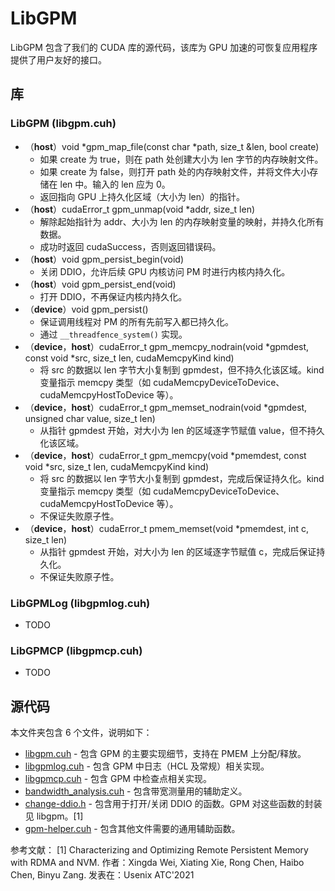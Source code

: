 # LibGPM

LibGPM 包含了我们的 CUDA 库的源代码，该库为 GPU 加速的可恢复应用程序提供了用户友好的接口。

## 库

### LibGPM (libgpm.cuh)

- （**host**）void *gpm_map_file(const char *path, size_t &len, bool create)
  - 如果 create 为 true，则在 path 处创建大小为 len 字节的内存映射文件。
  - 如果 create 为 false，则打开 path 处的内存映射文件，并将文件大小存储在 len 中。输入的 len 应为 0。
  - 返回指向 GPU 上持久化区域（大小为 len）的指针。
- （**host**）cudaError_t gpm_unmap(void \*addr, size_t len)
  - 解除起始指针为 addr、大小为 len 的内存映射变量的映射，并持久化所有数据。
  - 成功时返回 cudaSuccess，否则返回错误码。
- （**host**）void gpm_persist_begin(void)
  - 关闭 DDIO，允许后续 GPU 内核访问 PM 时进行内核内持久化。
- （**host**）void gpm_persist_end(void)
  - 打开 DDIO，不再保证内核内持久化。
- （**device**）void gpm_persist()
  - 保证调用线程对 PM 的所有先前写入都已持久化。
  - 通过 `__threadfence_system()` 实现。
- （**device**，**host**）cudaError_t gpm_memcpy_nodrain(void *gpmdest, const void *src, size_t len, cudaMemcpyKind kind)
  - 将 src 的数据以 len 字节大小复制到 gpmdest，但不持久化该区域。kind 变量指示 memcpy 类型（如 cudaMemcpyDeviceToDevice、cudaMemcpyHostToDevice 等）。
- （**device**，**host**）cudaError_t gpm_memset_nodrain(void \*gpmdest, unsigned char value, size_t len)
  - 从指针 gpmdest 开始，对大小为 len 的区域逐字节赋值 value，但不持久化该区域。
- （**device**，**host**）cudaError_t gpm_memcpy(void *pmemdest, const void *src, size_t len, cudaMemcpyKind kind)
  - 将 src 的数据以 len 字节大小复制到 gpmdest，完成后保证持久化。kind 变量指示 memcpy 类型（如 cudaMemcpyDeviceToDevice、cudaMemcpyHostToDevice 等）。
  - 不保证失败原子性。
- （**device**，**host**）cudaError_t pmem_memset(void \*pmemdest, int c, size_t len)
  - 从指针 gpmdest 开始，对大小为 len 的区域逐字节赋值 c，完成后保证持久化。
  - 不保证失败原子性。

### LibGPMLog (libgpmlog.cuh)

- TODO

### LibGPMCP (libgpmcp.cuh)

- TODO

## 源代码

本文件夹包含 6 个文件，说明如下：

- [libgpm.cuh](libgpm.cuh) - 包含 GPM 的主要实现细节，支持在 PMEM 上分配/释放。
- [libgpmlog.cuh](libgpmlog.cuh) - 包含 GPM 中日志（HCL 及常规）相关实现。
- [libgpmcp.cuh](libgpmcp.cuh) - 包含 GPM 中检查点相关实现。
- [bandwidth_analysis.cuh](bandwidth_analysis.cuh) - 包含带宽测量用的辅助定义。
- [change-ddio.h](change-ddio.h) - 包含用于打开/关闭 DDIO 的函数。GPM 对这些函数的封装见 libgpm。[1]
- [gpm-helper.cuh](gpm-helper.cuh) - 包含其他文件需要的通用辅助函数。

参考文献：
[1] Characterizing and Optimizing Remote Persistent Memory with RDMA and NVM. 作者：Xingda Wei, Xiating Xie, Rong Chen, Haibo Chen, Binyu Zang. 发表在：Usenix ATC'2021

